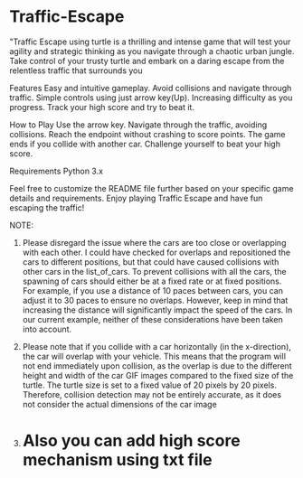# Traffic-Escape
"Traffic Escape using turtle is a thrilling and intense game that will test your agility and strategic thinking as you navigate through a chaotic urban jungle. Take control of your trusty turtle and embark on a daring escape from the relentless traffic that surrounds you

Features
Easy and intuitive gameplay.
Avoid collisions and navigate through traffic.
Simple controls using just arrow key(Up).
Increasing difficulty as you progress.
Track your high score and try to beat it.

How to Play
Use the arrow key.
Navigate through the traffic, avoiding collisions.
Reach the endpoint without crashing to score points.
The game ends if you collide with another car.
Challenge yourself to beat your high score.

Requirements
Python 3.x

Feel free to customize the README file further based on your specific game details and requirements. Enjoy playing Traffic Escape and have fun escaping the traffic!

NOTE:
1. Please disregard the issue where the cars are too close or overlapping with each other. I could have checked for overlaps and repositioned the cars to different positions, but that could have caused collisions with other cars in the list_of_cars.
To prevent collisions with all the cars, the spawning of cars should either be at a fixed rate or at fixed positions. For example, if you use a distance of 10 paces between cars, you can adjust it to 30 paces to ensure no overlaps. However, keep in mind that increasing the distance will significantly impact the speed of the cars.
In our current example, neither of these considerations have been taken into account.

2. Please note that if you collide with a car horizontally (in the x-direction), the car will overlap with your vehicle. This means that the program will not end immediately upon collision, as the overlap is due to the different height and width of the car GIF images compared to the fixed size of the turtle.
The turtle size is set to a fixed value of 20 pixels by 20 pixels. Therefore, collision detection may not be entirely accurate, as it does not consider the actual dimensions of the car image

3. # Also you can add high score mechanism using txt file
